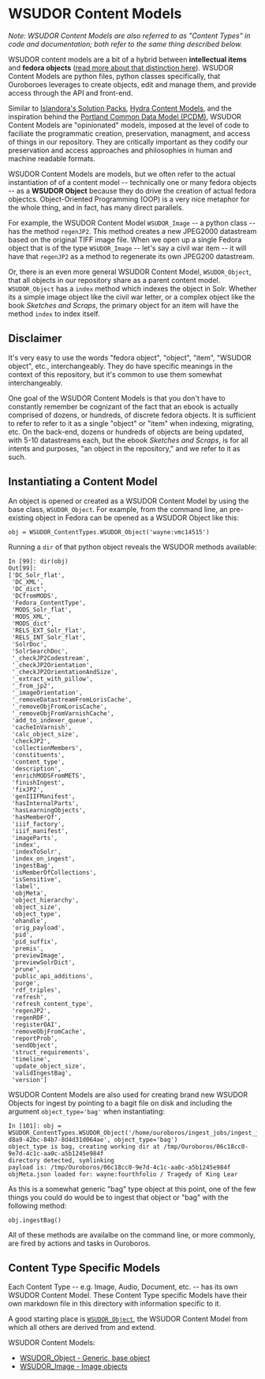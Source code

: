 # WSUDOR Content Models

*Note: WSUDOR Content Models are also referred to as "Content Types" in code and documentation; both refer to the same thing described below.*

WSUDOR content models are a bit of a hybrid between **intellectual items** and **fedora objects** ([read more about that distinction here](fedora_objects.md)).  WSUDOR Content Models are python files, python classes specifically, that Ouroboroes leverages to create objects, edit and manage them, and provide access through the API and front-end.

Similar to [Islandora's Solution Packs](https://wiki.duraspace.org/display/ISLANDORA711/Solution+Packs), [Hydra Content Models](https://wiki.duraspace.org/display/hydra/Hydra+objects%2C+content+models+(cModels)+and+disseminators), and the inspiration behind the [Portland Common Data Model (PCDM)](https://github.com/duraspace/pcdm/wiki), WSUDOR Content Models are "opinionated" models, imposed at the level of code to faciliate the programmatic creation, preservation, managment, and access of things in our repository.  They are critically important as they codify our preservation and access approaches and philosophies in human and machine readable formats.

WSUDOR Content Models are models, but we often refer to the actual instantiation of of a content model -- technically one or many fedora objects -- as a **WSUDOR Object** because they do drive the creation of actual fedora objectcs.  Object-Oriented Programming (OOP) is a very nice metaphor for the whole thing, and in fact, has many direct parallels.  

For example, the WSUDOR Content Model `WSUDOR_Image` -- a python class -- has the method `regenJP2`.  This method creates a new JPEG2000 datastream based on the original TIFF image file.  When we open up a single Fedora object that is of the type `WSUDOR_Image` -- let's say a civil war item -- it will have that `regenJP2` as a method to regenerate its own JPEG200 datastream.

Or, there is an even more general WSUDOR Content Model, `WSUDOR_Object`, that all objects in our repository share as a parent content model.  `WSUDOR_Object` has a `index` method which indexes the object in Solr.  Whether its a simple image object like the civil war letter, or a complex object like the book *Sketches and Scraps*, the primary object for an item will have the method `index` to index itself.  

## Disclaimer

It's very easy to use the words "fedora object", "object", "item", "WSUDOR object", etc., interchangeably.  They do have specific meanings in the context of this repository, but it's common to use them somewhat interchangeably.  

One goal of the WSUDOR Content Models is that you don't have to constantly remember be cognizant of the fact that an ebook is actually comprised of dozens, or hundreds, of discrete fedora objects.  It is sufficient to refer to refer to it as a single "object" or "item" when indexing, migrating, etc.  On the back-end, dozens or hundreds of objects are being updated, with 5-10 datastreams each, but the ebook *Sketches and Scraps*, is for all intents and purposes, "an object in the repository," and we refer to it as such.

## Instantiating a Content Model

An object is opened or created as a WSUDOR Content Model by using the base class, `WSUDOR_Object`.  For example, from the command line, an pre-existing object in Fedora can be opened as a WSUDOR Object like this:

    obj = WSUDOR_ContentTypes.WSUDOR_Object('wayne:vmc14515')

Running a `dir` of that python object reveals the WSUDOR methods available:

    In [99]: dir(obj)
    Out[99]: 
    ['DC_Solr_flat',
     'DC_XML',
     'DC_dict',
     'DCfromMODS',
     'Fedora_ContentType',
     'MODS_Solr_flat',
     'MODS_XML',
     'MODS_dict',
     'RELS_EXT_Solr_flat',
     'RELS_INT_Solr_flat',
     'SolrDoc',
     'SolrSearchDoc',     
     '_checkJP2Codestream',
     '_checkJP2Orientation',
     '_checkJP2OrientationAndSize',
     '_extract_with_pillow',
     '_from_jp2',
     '_imageOrientation',
     '_removeDatastreamFromLorisCache',
     '_removeObjFromLorisCache',
     '_removeObjFromVarnishCache',
     'add_to_indexer_queue',
     'cacheInVarnish',
     'calc_object_size',
     'checkJP2',
     'collectionMembers',
     'constituents',
     'content_type',
     'description',
     'enrichMODSFromMETS',
     'finishIngest',
     'fixJP2',
     'genIIIFManifest',
     'hasInternalParts',
     'hasLearningObjects',
     'hasMemberOf',
     'iiif_factory',
     'iiif_manifest',
     'imageParts',
     'index',
     'indexToSolr',
     'index_on_ingest',
     'ingestBag',
     'isMemberOfCollections',
     'isSensitive',
     'label',
     'objMeta',
     'object_hierarchy',
     'object_size',
     'object_type',
     'ohandle',
     'orig_payload',
     'pid',
     'pid_suffix',
     'premis',
     'previewImage',
     'previewSolrDict',
     'prune',
     'public_api_additions',
     'purge',
     'rdf_triples',
     'refresh',
     'refresh_content_type',
     'regenJP2',
     'regenRDF',
     'registerOAI',
     'removeObjFromCache',
     'reportProb',
     'sendObject',
     'struct_requirements',
     'timeline',
     'update_object_size',
     'validIngestBag',
     'version']

WSUDOR Content Models are also used for creating brand new WSUDOR Objects for ingest by pointing to a bagit file on disk and including the argument `object_type='bag'` when instantiating:

    In [101]: obj = WSUDOR_ContentTypes.WSUDOR_Object('/home/ouroboros/ingest_jobs/ingest_job_1/ea9dcf9a-d8a9-42bc-84b7-8d4d31d064ae', object_type='bag')
    object_type is bag, creating working dir at /tmp/Ouroboros/06c18cc0-9e7d-4c1c-aa0c-a5b1245e984f
    directory detected, symlinking
    payload is: /tmp/Ouroboros/06c18cc0-9e7d-4c1c-aa0c-a5b1245e984f
    objMeta.json loaded for: wayne:fourthfolio / Tragedy of King Lear

As this is a somewhat generic "bag" type object at this point, one of the few things you could do would be to ingest that object or "bag" with the following method:

    obj.ingestBag()

All of these methods are availalbe on the command line, or more commonly, are fired by actions and tasks in Ouroboros.

## Content Type Specific Models

Each Content Type -- e.g. Image, Audio, Document, etc. -- has its own WSUDOR Content Model.  These Content Type specific Models have their own markdown file in this directory with information specific to it.

A good starting place is [`WSUDOR_Object`](WSUDOR_Object.md), the WSUDOR Content Model from which all others are derived from and extend.

WSUDOR Content Models:

 * [WSUDOR_Object - Generic, base object](WSUDOR_Object.md)
 * [WSUDOR_Image - Image objects](WSUDOR_Image.md)



